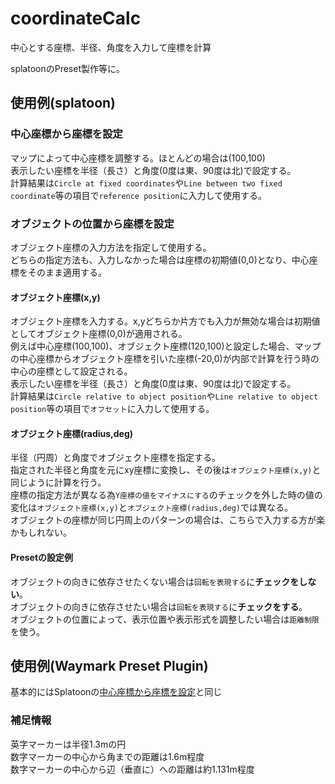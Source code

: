 # coordinateCalc  
  
中心とする座標、半径、角度を入力して座標を計算  
  
splatoonのPreset製作等に。  
  
## 使用例(splatoon)  
  
### 中心座標から座標を設定  
  
マップによって中心座標を調整する。ほとんどの場合は(100,100)  
表示したい座標を半径（長さ）と角度(0度は東、90度は北)で設定する。  
計算結果は`Circle at fixed coordinates`や`Line between two fixed coordinate`等の項目で`reference position`に入力して使用する。  
### オブジェクトの位置から座標を設定  

オブジェクト座標の入力方法を指定して使用する。  
どちらの指定方法も、入力しなかった場合は座標の初期値(0,0)となり、中心座標をそのまま適用する。  

#### オブジェクト座標(x,y)

オブジェクト座標を入力する。x,yどちらか片方でも入力が無効な場合は初期値としてオブジェクト座標(0,0)が適用される。  
例えば中心座標(100,100)、オブジェクト座標(120,100)と設定した場合、マップの中心座標からオブジェクト座標を引いた座標(-20,0)が内部で計算を行う時の中心の座標として設定される。  
表示したい座標を半径（長さ）と角度(0度は東、90度は北)で設定する。  
計算結果は`Circle relative to object position`や`Line relative to object position`等の項目で`オフセット`に入力して使用する。  

#### オブジェクト座標(radius,deg)

半径（円周）と角度でオブジェクト座標を指定する。  
指定された半径と角度を元にxy座標に変換し、その後は`オブジェクト座標(x,y)`と同じように計算を行う。  
座標の指定方法が異なる為`Y座標の値をマイナスにする`のチェックを外した時の値の変化は`オブジェクト座標(x,y)`と`オブジェクト座標(radius,deg)`では異なる。  
オブジェクトの座標が同じ円周上のパターンの場合は、こちらで入力する方が楽かもしれない。  

#### Presetの設定例  
オブジェクトの向きに依存させたくない場合は`回転を表現する`に**チェックをしない**。  
オブジェクトの向きに依存させたい場合は`回転を表現する`に**チェックをする**。  
オブジェクトの位置によって、表示位置や表示形式を調整したい場合は`距離制限`を使う。  
  
## 使用例(Waymark Preset Plugin)  
  
基本的にはSplatoonの[中心座標から座標を設定](https://github.com/ungeho/coordinateCalc#%E4%B8%AD%E5%BF%83%E5%BA%A7%E6%A8%99%E3%81%8B%E3%82%89%E5%BA%A7%E6%A8%99%E3%82%92%E8%A8%AD%E5%AE%9A)と同じ  
### 補足情報  
英字マーカーは半径1.3mの円  
数字マーカーの中心から角までの距離は1.6m程度  
数字マーカーの中心から辺（垂直に）への距離は約1.131m程度  
